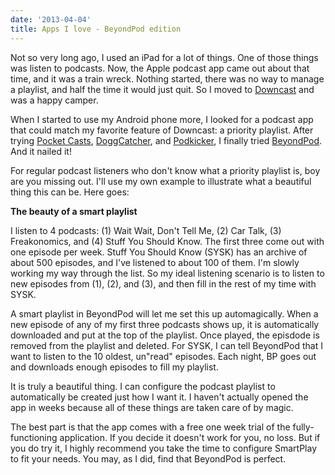 ```yaml
---
date: '2013-04-04'
title: Apps I love - BeyondPod edition
---
```


Not so very long ago, I used an iPad for a lot of things. One of those things was listen to podcasts. Now, the Apple podcast app came out about that time, and it was a train wreck. Nothing started, there was no way to manage a playlist, and half the time it would just quit. So I moved to <a href="https://itunes.apple.com/au/app/downcast/id393858566?mt=8">Downcast</a> and was a happy camper.

When I started to use my Android phone more, I looked for a podcast app that could match my favorite feature of Downcast: a priority playlist. After trying <a href="https://play.google.com/store/apps/details?id=au.com.shiftyjelly.pocketcasts&amp;feature=search_result#?t=W251bGwsMSwxLDEsImF1LmNvbS5zaGlmdHlqZWxseS5wb2NrZXRjYXN0cyJd">Pocket Casts</a>, <a href="https://play.google.com/store/apps/details?id=com.snoggdoggler.android.applications.doggcatcher.v1_0&amp;feature=search_result#?t=W251bGwsMSwxLDEsImNvbS5zbm9nZ2RvZ2dsZXIuYW5kcm9pZC5hcHBsaWNhdGlvbnMuZG9nZ2NhdGNoZXIudjFfMCJd">DoggCatcher</a>, and <a href="https://play.google.com/store/apps/details?id=ait.podka&amp;feature=search_result#?t=W251bGwsMSwxLDEsImFpdC5wb2RrYSJd">Podkicker</a>, I finally tried <a href="https://play.google.com/store/apps/details?id=mobi.beyondpod&amp;feature=search_result#?t=W251bGwsMSwxLDEsIm1vYmkuYmV5b25kcG9kIl0.">BeyondPod</a>. And it nailed it!

For regular podcast listeners who don't know what a priority playlist is, boy are you missing out. I'll use my own example to illustrate what a beautiful thing this can be. Here goes:

<strong>The beauty of a smart playlist</strong>

I listen to 4 podcasts: (1) Wait Wait, Don't Tell Me, (2) Car Talk, (3) Freakonomics, and (4) Stuff You Should Know. The first three come out with one episode per week. Stuff You Should Know (SYSK) has an archive of about 500 episodes, and I've listened to about 100 of them. I'm slowly working my way through the list. So my ideal listening scenario is to listen to new episodes from (1), (2), and (3), and then fill in the rest of my time with SYSK.

A smart playlist in BeyondPod will let me set this up automagically. When a new episode of any of my first three podcasts shows up, it is automatically downloaded and put at the top of the playlist. Once played, the episdode is removed from the playlist and deleted. For SYSK, I can tell BeyondPod that I want to listen to the 10 oldest, un"read" episodes. Each night, BP goes out and downloads enough episodes to fill my playlist.

It is truly a beautiful thing. I can configure the podcast playlist to automatically be created just how I want it. I haven't actually opened the app in weeks because all of these things are taken care of by magic.

The best part is that the app comes with a free one week trial of the fully-functioning application. If you decide it doesn't work for you, no loss. But if you do try it, I highly recommend you take the time to configure SmartPlay to fit your needs. You may, as I did, find that BeyondPod is perfect.